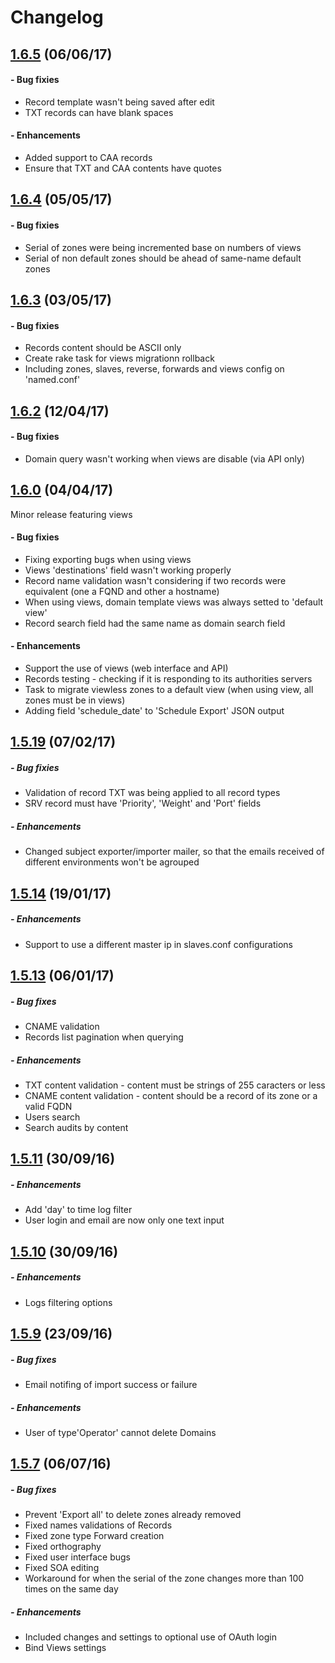 # Changelog

## [1.6.5](https://github.com/globocom/GloboDNS/releases/tag/1.6.5) (06/06/17)
#### - Bug fixies
 * Record template wasn't being saved after edit
 * TXT records can have blank spaces
#### - Enhancements
 * Added support to CAA records
 * Ensure that TXT and CAA contents have quotes

## [1.6.4](https://github.com/globocom/GloboDNS/releases/tag/1.6.4) (05/05/17)
#### - Bug fixies
 * Serial of zones were being incremented base on numbers of views
 * Serial of non default zones should be ahead of same-name default zones

## [1.6.3](https://github.com/globocom/GloboDNS/releases/tag/1.6.3) (03/05/17)
#### - Bug fixies
 * Records content should be ASCII only
 * Create rake task for views migrationn rollback
 * Including zones, slaves, reverse, forwards and views config on 'named.conf'

## [1.6.2](https://github.com/globocom/GloboDNS/releases/tag/1.6.2) (12/04/17)
#### - Bug fixies
 * Domain query wasn't working when views are disable (via API only)

## [1.6.0](https://github.com/globocom/GloboDNS/releases/tag/1.6.0) (04/04/17)
Minor release featuring views
#### - Bug fixies
 * Fixing exporting bugs when using views
 * Views 'destinations' field wasn't working properly
 * Record name validation wasn't considering if two records were equivalent (one a FQND and other a hostname) 
 * When using views, domain template views was always setted to 'default view'
 * Record search field had the same name as domain search field
#### - Enhancements
 * Support the use of views (web interface and API)
 * Records testing - checking if it is responding to its authorities servers
 * Task to migrate viewless zones to a default view (when using view, all zones must be in views)
 * Adding field 'schedule_date' to 'Schedule Export' JSON output

## [1.5.19](https://github.com/globocom/GloboDNS/releases/tag/1.5.19) (07/02/17)
##### - Bug fixies 
 * Validation of record TXT was being applied to all record types
 * SRV record must have 'Priority', 'Weight' and 'Port' fields
##### - Enhancements 
 * Changed subject exporter/importer mailer, so that the emails received of different environments won't be agrouped

## [1.5.14](https://github.com/globocom/GloboDNS/releases/tag/1.5.14) (19/01/17)
##### - Enhancements
 * Support to use a different master ip in slaves.conf configurations

## [1.5.13](https://github.com/globocom/GloboDNS/releases/tag/1.5.13) (06/01/17)
##### - Bug fixes
 * CNAME validation
 * Records list pagination when querying
##### - Enhancements
 * TXT content validation - content must be strings of 255 caracters or less
 * CNAME content validation - content should be a record of its zone or a valid FQDN
 * Users search
 * Search audits by content

## [1.5.11](https://github.com/globocom/GloboDNS/releases/tag/1.5.11) (30/09/16)
##### - Enhancements
 * Add 'day' to time log filter
 * User login and email are now only one text input


## [1.5.10](https://github.com/globocom/GloboDNS/releases/tag/1.5.10) (30/09/16)
##### - Enhancements
 * Logs filtering options


## [1.5.9](https://github.com/globocom/GloboDNS/releases/tag/1.5.9) (23/09/16)
##### - Bug fixes
 * Email notifing of import success or failure


##### - Enhancements
 * User of type'Operator' cannot delete Domains



## [1.5.7](https://github.com/globocom/GloboDNS/releases/tag/1.5.7) (06/07/16)
##### - Bug fixes
 * Prevent 'Export all' to delete zones already removed
 * Fixed names validations of Records
 * Fixed zone type Forward creation
 * Fixed orthography
 * Fixed user interface bugs
 * Fixed SOA editing
 * Workaround for when the serial of the zone changes more than 100 times on the same day

##### - Enhancements
 * Included changes and settings to optional use of OAuth login
 * Bind Views settings
